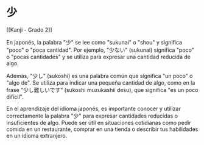 # 少

[[Kanji - Grado 2]]

En japonés, la palabra "少" se lee como "sukunai" o "shou" y significa "poco" o "poca cantidad". Por ejemplo, "少ない" (sukunai) significa "poco" o "pocas cantidades" y se utiliza para expresar una cantidad reducida de algo.

Además, "少し" (sukoshi) es una palabra común que significa "un poco" o "algo de". Se utiliza para indicar una pequeña cantidad de algo, como en la frase "少し難しいです" (sukoshi muzukashii desu), que significa "es un poco difícil".

En el aprendizaje del idioma japonés, es importante conocer y utilizar correctamente la palabra "少" para expresar cantidades reducidas o insuficientes de algo. Puede ser útil en situaciones cotidianas como pedir comida en un restaurante, comprar en una tienda o describir tus habilidades en un idioma extranjero.
